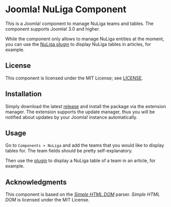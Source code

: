 # Joomla! NuLiga Component

This is a Joomla! component to manage NuLiga teams and tables.
The component supports Joomla! 3.0 and higher.

While the component only allows to manage NuLiga entities at the moment, you can use the [NuLiga plugin](https://github.com/sebschlicht/plg_nuliga) to display NuLiga tables in articles, for example.

## License

This component is licensed under the MIT License; see [LICENSE](https://github.com/sebschlicht/com_nuliga/blob/master/LICENSE).

## Installation

Simply download the latest [release](releases) and install the package via the extension manager.
The extension supports the update manager, thus you will be notified about updates by your Joomla! instance automatically.

## Usage

Go to `Components > NuLiga` and add the teams that you would like to display tables for.
The team fields should be pretty self-explanatory.

Then use the [plugin](https://github.com/sebschlicht/plg_nuliga) to display a NuLiga table of a team in an article, for example.

## Acknowledgments

This component is based on the [*Simple HTML DOM*](https://sourceforge.net/projects/simplehtmldom/) parser.
*Simple HTML DOM* is licensed under the MIT License.
